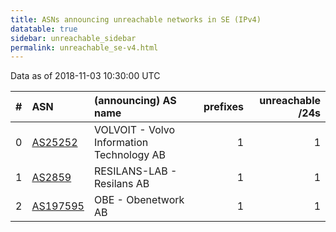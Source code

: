 ```yaml
---
title: ASNs announcing unreachable networks in SE (IPv4)
datatable: true
sidebar: unreachable_sidebar
permalink: unreachable_se-v4.html
---
```


Data as of 2018-11-03 10:30:00 UTC


<div class="datatable-begin"></div>

|   # | ASN                                      | (announcing) AS name                      |   prefixes |   unreachable /24s |
|----:|:-----------------------------------------|:------------------------------------------|-----------:|-------------------:|
|   0 | [AS25252](unreachable_AS25252-v4.html)   | VOLVOIT - Volvo Information Technology AB |          1 |                  1 |
|   1 | [AS2859](unreachable_AS2859-v4.html)     | RESILANS-LAB - Resilans AB                |          1 |                  1 |
|   2 | [AS197595](unreachable_AS197595-v4.html) | OBE - Obenetwork AB                       |          1 |                  1 |

<div class="datatable-end"></div>